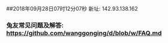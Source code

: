 ##2018年09月28日07时12分07秒 新址: 142.93.138.162
### 兔友常见问题及解答: https://github.com/wanggonging/d/blob/w/FAQ.md
